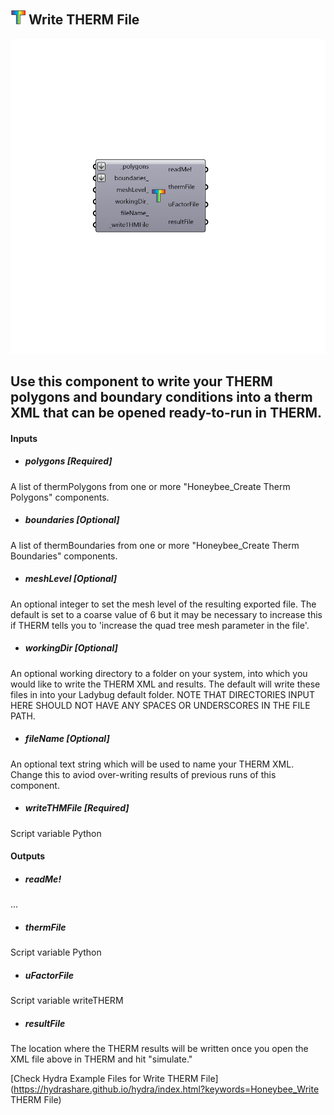## ![](../../images/icons/Write_THERM_File.png) Write THERM File

![](../../images/components/Write_THERM_File.png)

Use this component to write your THERM polygons and boundary conditions into a therm XML that can be opened ready-to-run in THERM.
 -
 

#### Inputs
* ##### polygons [Required]
A list of thermPolygons from one or more "Honeybee_Create Therm Polygons" components.
* ##### boundaries [Optional]
A list of thermBoundaries from one or more "Honeybee_Create Therm Boundaries" components.
* ##### meshLevel [Optional]
An optional integer to set the mesh level of the resulting exported file.  The default is set to a coarse value of 6 but it may be necessary to increase this if THERM tells you to 'increase the quad tree mesh parameter in the file'.
* ##### workingDir [Optional]
An optional working directory to a folder on your system, into which you would like to write the THERM XML and results.  The default will write these files in into your Ladybug default folder.  NOTE THAT DIRECTORIES INPUT HERE SHOULD NOT HAVE ANY SPACES OR UNDERSCORES IN THE FILE PATH.
* ##### fileName [Optional]
An optional text string which will be used to name your THERM XML.  Change this to aviod over-writing results of previous runs of this component.
* ##### writeTHMFile [Required]
Script variable Python

#### Outputs
* ##### readMe!
...
* ##### thermFile
Script variable Python
* ##### uFactorFile
Script variable writeTHERM
* ##### resultFile
The location where the THERM results will be written once you open the XML file above in THERM and hit "simulate."


[Check Hydra Example Files for Write THERM File](https://hydrashare.github.io/hydra/index.html?keywords=Honeybee_Write THERM File)